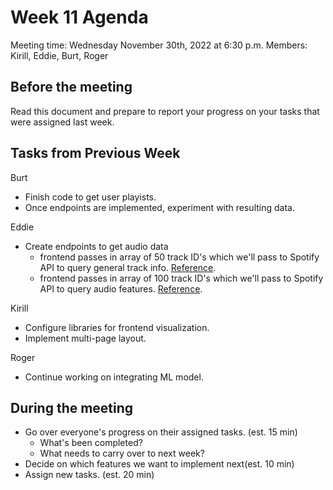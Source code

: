 # Week 11 Agenda

Meeting time: Wednesday November 30th, 2022 at 6:30 p.m. Members: Kirill, Eddie, Burt, Roger

## Before the meeting
Read this document and prepare to report your progress on your tasks that were assigned last week. 

## Tasks from Previous Week

Burt
- Finish code to get user playists.
- Once endpoints are implemented, experiment with resulting data.

Eddie
- Create endpoints to get audio data
  - frontend passes in array of 50 track ID's which we'll pass to Spotify API to query general track info. [Reference](https://developer.spotify.com/documentation/web-api/reference/#/operations/get-several-tracks).
  - frontend passes in array of 100 track ID's which we'll pass to Spotify API to query audio features. [Reference](https://developer.spotify.com/documentation/web-api/reference/#/operations/get-several-audio-features).

Kirill
- Configure libraries for frontend visualization.
- Implement multi-page layout.

Roger
- Continue working on integrating ML model.

## During the meeting
- Go over everyone's progress on their assigned tasks. (est. 15 min)
  - What's been completed?
  - What needs to carry over to next week?
- Decide on which features we want to implement next(est. 10 min)
- Assign new tasks. (est. 20 min)
